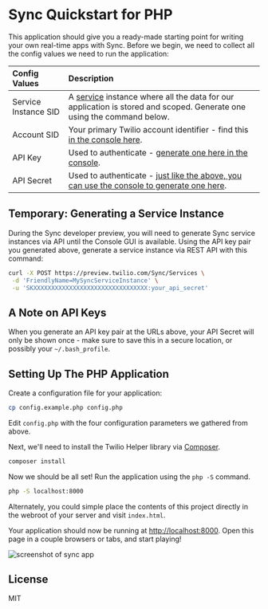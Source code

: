 # Sync Quickstart for PHP

This application should give you a ready-made starting point for writing your
own real-time apps with Sync. Before we begin, we need to collect
all the config values we need to run the application:

| Config Values  | Description |
| :-------------  |:------------- |
Service Instance SID | A [service](https://www.twilio.com/docs/api/sync/rest/services) instance where all the data for our application is stored and scoped. Generate one using the command below.
Account SID | Your primary Twilio account identifier - find this [in the console here](https://www.twilio.com/console).
API Key | Used to authenticate - [generate one here in the console](https://www.twilio.com/console/dev-tools/api-keys).
API Secret | Used to authenticate - [just like the above, you can use the console to generate one here](https://www.twilio.com/console/dev-tools/api-keys).

## Temporary: Generating a Service Instance

During the Sync developer preview, you will need to generate Sync service
instances via API until the Console GUI is available. Using the API key pair you
generated above, generate a service instance via REST API with this command:

```bash
curl -X POST https://preview.twilio.com/Sync/Services \
 -d 'FriendlyName=MySyncServiceInstance' \
 -u 'SKXXXXXXXXXXXXXXXXXXXXXXXXXXXXXXXX:your_api_secret'
```

## A Note on API Keys

When you generate an API key pair at the URLs above, your API Secret will only
be shown once - make sure to save this in a secure location, 
or possibly your `~/.bash_profile`.

## Setting Up The PHP Application

Create a configuration file for your application:

```bash
cp config.example.php config.php
```

Edit `config.php` with the four configuration parameters we gathered from above.

Next, we'll need to install the Twilio Helper library via [Composer](https://getcomposer.org/).

```bash
composer install
```

Now we should be all set! Run the application using the `php -S` command.

```bash
php -S localhost:8000
```

Alternately, you could simple place the contents of this project directly in the
webroot of your server and visit `index.html`.

Your application should now be running at [http://localhost:8000](http://localhost:8000). 
Open this page in a couple browsers or tabs, and start playing!

![screenshot of sync app](tic-tac-twilio.png)

## License

MIT
